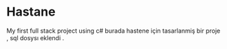 # Hastane
My first full stack project using c#
 burada hastene için tasarlanmiş bir proje , sql dosysı eklendi .
